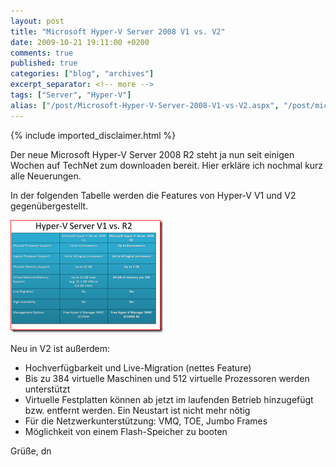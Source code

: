 ```yaml
---
layout: post
title: "Microsoft Hyper-V Server 2008 V1 vs. V2"
date: 2009-10-21 19:11:00 +0200
comments: true
published: true
categories: ["blog", "archives"]
excerpt_separator: <!-- more -->
tags: ["Server", "Hyper-V"]
alias: ["/post/Microsoft-Hyper-V-Server-2008-V1-vs-V2.aspx", "/post/microsoft-hyper-v-server-2008-v1-vs-v2.aspx"]
---
```

<!-- more -->
{% include imported_disclaimer.html %}
<p>Der neue Microsoft Hyper-V Server 2008 R2 steht ja nun seit einigen Wochen auf TechNet zum downloaden bereit. Hier erkläre ich nochmal kurz alle Neuerungen.</p>  <p>In der folgenden Tabelle werden die Features von Hyper-V V1 und V2 gegenübergestellt.</p>  <p><a href="/assets/image_79.png"><img style="border-bottom: 0px; border-left: 0px; display: inline; border-top: 0px; border-right: 0px" title="image" border="0" alt="image" src="/assets/image_thumb_79.png" width="244" height="180" /></a> </p>  <p>Neu in V2 ist außerdem:</p>  <ul>   <li>Hochverfügbarkeit und Live-Migration (nettes Feature)</li>    <li>Bis zu 384 virtuelle Maschinen und 512 virtuelle Prozessoren werden unterstützt</li>    <li>Virtuelle Festplatten können ab jetzt im laufenden Betrieb hinzugefügt bzw. entfernt werden. Ein Neustart ist nicht mehr nötig</li>    <li>Für die Netzwerkunterstützung: VMQ, TOE, Jumbo Frames</li>    <li>Möglichkeit von einem Flash-Speicher zu booten</li> </ul>  <p>Grüße, dn</p>
